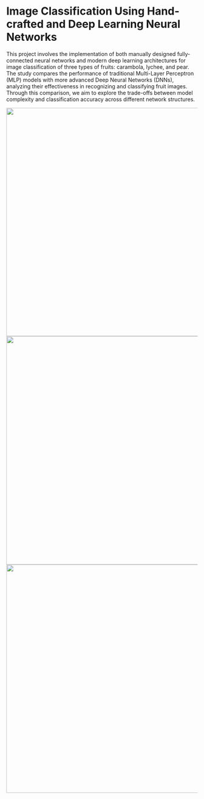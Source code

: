 # Image Classification Using Hand-crafted and Deep Learning Neural Networks
This project involves the implementation of both manually designed fully-connected neural networks and modern deep learning architectures for image classification of three types of fruits: carambola, lychee, and pear. The study compares the performance of traditional Multi-Layer Perceptron (MLP) models with more advanced Deep Neural Networks (DNNs), analyzing their effectiveness in recognizing and classifying fruit images. Through this comparison, we aim to explore the trade-offs between model complexity and classification accuracy across different network structures.

<img src="https://github.com/user-attachments/assets/37ab3fd1-98af-440a-a7ca-e17af1901977" width="600">
<img src="https://github.com/user-attachments/assets/d95efbff-5f47-4e26-9f30-be5dbc5bdd05" width="600">
<img src="https://github.com/user-attachments/assets/301cb39c-356e-402b-a532-6c416ffd59f8" width="600">

